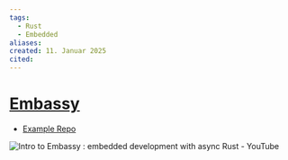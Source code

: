 ```yaml
---
tags:
  - Rust
  - Embedded
aliases: 
created: 11. Januar 2025
cited:
---
```


# [Embassy](https://embassy.dev/)

- [Example Repo](https://github.com/therustybits/embassy-tour)


![Intro to Embassy : embedded development with async Rust - YouTube](https://www.youtube.com/watch?v=pDd5mXBF4tY)